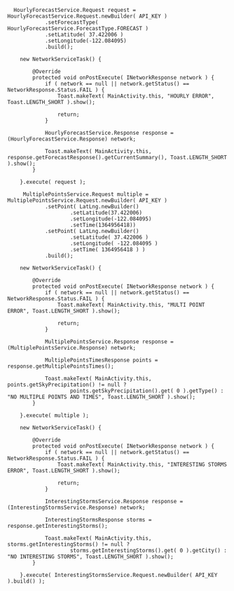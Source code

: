       HourlyForecastService.Request request = HourlyForecastService.Request.newBuilder( API_KEY )
                .setForecastType( HourlyForecastService.ForecastType.FORECAST )
                .setLatitude( 37.422006 )
                .setLongitude(-122.084095)
                .build();

        new NetworkServiceTask() {

            @Override
            protected void onPostExecute( INetworkResponse network ) {
                if ( network == null || network.getStatus() == NetworkResponse.Status.FAIL ) {
                    Toast.makeText( MainActivity.this, "HOURLY ERROR", Toast.LENGTH_SHORT ).show();

                    return;
                }

                HourlyForecastService.Response response = (HourlyForecastService.Response) network;

                Toast.makeText( MainActivity.this, response.getForecastResponse().getCurrentSummary(), Toast.LENGTH_SHORT ).show();
            }

        }.execute( request );

         MultiplePointsService.Request multiple = MultiplePointsService.Request.newBuilder( API_KEY )
                .setPoint( LatLng.newBuilder()
                        .setLatitude(37.422006)
                        .setLongitude(-122.084095)
                        .setTime(1364956418))
                .setPoint( LatLng.newBuilder()
                        .setLatitude( 37.422006 )
                        .setLongitude( -122.084095 )
                        .setTime( 1364956418 ) )
                .build();

        new NetworkServiceTask() {

            @Override
            protected void onPostExecute( INetworkResponse network ) {
                if ( network == null || network.getStatus() == NetworkResponse.Status.FAIL ) {
                    Toast.makeText( MainActivity.this, "MULTI POINT ERROR", Toast.LENGTH_SHORT ).show();

                    return;
                }

                MultiplePointsService.Response response = (MultiplePointsService.Response) network;

                MultiplePointsTimesResponse points = response.getMultiplePointsTimes();

                Toast.makeText( MainActivity.this, points.getSkyPrecipitation() != null ?
                        points.getSkyPrecipitation().get( 0 ).getType() : "NO MULTIPLE POINTS AND TIMES", Toast.LENGTH_SHORT ).show();
            }

        }.execute( multiple );

        new NetworkServiceTask() {

            @Override
            protected void onPostExecute( INetworkResponse network ) {
                if ( network == null || network.getStatus() == NetworkResponse.Status.FAIL ) {
                    Toast.makeText( MainActivity.this, "INTERESTING STORMS ERROR", Toast.LENGTH_SHORT ).show();

                    return;
                }

                InterestingStormsService.Response response = (InterestingStormsService.Response) network;

                InterestingStormsResponse storms = response.getInterestingStorms();

                Toast.makeText( MainActivity.this, storms.getInterestingStorms() != null ?
                        storms.getInterestingStorms().get( 0 ).getCity() : "NO INTERESTING STORMS", Toast.LENGTH_SHORT ).show();
            }

        }.execute( InterestingStormsService.Request.newBuilder( API_KEY ).build() );